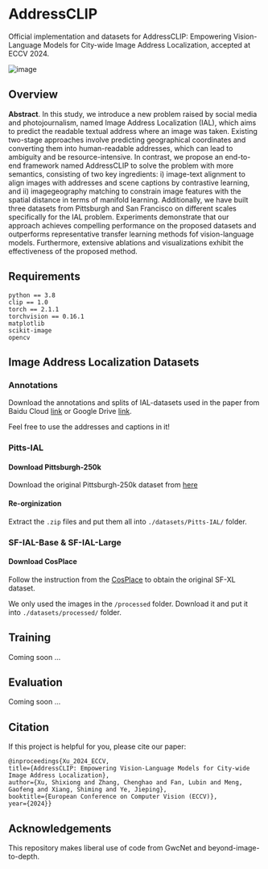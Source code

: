 # AddressCLIP
Official implementation and datasets for AddressCLIP: Empowering Vision-Language Models for City-wide Image Address Localization, accepted at ECCV 2024.

![image](https://github.com/xsx1001/AddressCLIP/assets/59325025/0bd81407-f8b8-4dcf-8901-5ad966579add#pic_center)

## Overview
**Abstract**. In this study, we introduce a new problem raised by social media and photojournalism, named Image Address Localization (IAL), which aims to predict the readable textual address where an image was taken. Existing two-stage approaches involve predicting geographical coordinates and converting them into human-readable addresses, which can lead to ambiguity and be resource-intensive. In contrast, we propose an end-to-end framework named AddressCLIP to solve the problem with more semantics, consisting of two key ingredients: i) image-text alignment to align images with addresses and scene captions by contrastive learning, and ii) imagegeography matching to constrain image features with the spatial distance in terms of manifold learning. Additionally, we have built three datasets from Pittsburgh and San Francisco on different scales specifically for the IAL problem. Experiments demonstrate that our approach achieves compelling performance on the proposed datasets and outperforms representative transfer learning methods fof vision-language models. Furthermore, extensive ablations and visualizations exhibit the effectiveness of the proposed method.

## Requirements
```
python == 3.8
clip == 1.0
torch == 2.1.1
torchvision == 0.16.1
matplotlib
scikit-image
opencv
```

## Image Address Localization Datasets

### Annotations
Download the annotations and splits of IAL-datasets used in the paper from Baidu Cloud [link](https://pan.baidu.com/s/1dLS04_aoreEYFINOXgbEQg?pwd=rnjk) or Google Drive [link](https://drive.google.com/file/d/1Lw-slVr0oT-MFYsLF8NJUP6jAH11URs2/view?usp=share_link).

Feel free to use the addresses and captions in it!

### Pitts-IAL
#### Download Pittsburgh-250k
Download the original Pittsburgh-250k dataset from [here](https://data.ciirc.cvut.cz/public/projects/2015netVLAD/Pittsburgh250k/)

#### Re-orginization
Extract the `.zip` files and put them all into `./datasets/Pitts-IAL/` folder.

### SF-IAL-Base & SF-IAL-Large
#### Download CosPlace
Follow the instruction from the [CosPlace](https://github.com/gmberton/CosPlace) to obtain the original SF-XL dataset.

We only used the images in the `/processed` folder. Download it and put it into `./datasets/processed/` folder. 

## Training
Coming soon ...

## Evaluation
Coming soon ...

## Citation
If this project is helpful for you, please cite our paper:
```
@inproceedings{Xu_2024_ECCV,
title={AddressCLIP: Empowering Vision-Language Models for City-wide Image Address Localization},
author={Xu, Shixiong and Zhang, Chenghao and Fan, Lubin and Meng, Gaofeng and Xiang, Shiming and Ye, Jieping},
booktitle={European Conference on Computer Vision (ECCV)},
year={2024}}
```

## Acknowledgements
This repository makes liberal use of code from GwcNet and beyond-image-to-depth.
